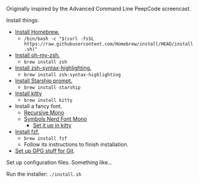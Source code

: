 Originally inspired by the Advanced Command Line PeepCode screencast.

Install things:

- [Install Homebrew.](https://brew.sh)
  - `/bin/bash -c "$(curl -fsSL https://raw.githubusercontent.com/Homebrew/install/HEAD/install.sh)"`
- [Install oh-my-zsh.](https://github.com/ohmyzsh/ohmyzsh/wiki/Installing-ZSH#how-to-install-zsh-on-many-platforms)
  - `brew install zsh`
- [Install zsh-syntax-highlighting.](https://github.com/zsh-users/zsh-syntax-highlighting/blob/master/INSTALL.md)
  - `brew install zsh-syntax-highlighting`
- [Install Starship prompt.](https://starship.rs/#quick-install)
  - `brew install starship`
- [Install kitty](https://sw.kovidgoyal.net/kitty/binary.html#macos)
  - `brew install kitty`
- Install a fancy font.
  - [Recursive Mono](https://www.recursive.design)
  - [Symbols Nerd Font Mono](https://github.com/ryanoasis/nerd-fonts/releases)
    - [Set it up in kitty](https://sw.kovidgoyal.net/kitty/faq/#kitty-is-not-able-to-use-my-favorite-font)
- [Install fzf.](https://github.com/junegunn/fzf/#using-homebrew-or-linuxbrew)
  - `brew install fzf`
  - Follow its instructions to finish installation.
- [Set up GPG stuff for Git](https://github.com/trey/dotfiles/commit/59b5a834a8079778f70b013f929f1f1d9b97d12a).

Set up configuration files. Something like…

Run the installer: `./install.sh`
